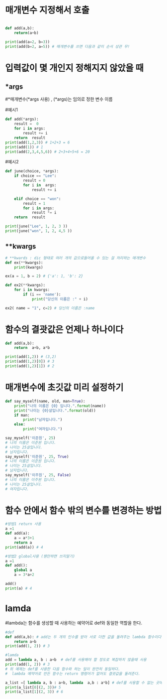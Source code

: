 # 매개변수 지정해서 호출
``` python

def add(a,b):
    return(a+b)

print(add(a=2, b=3))
print(add(b=2, a=5)) # 매개변수를 쓰면 다음과 같이 순서 상관 무!
```
# 입력값이 몇 개인지 정해지지 않았을 때

## *args
#*매개변수(*args 사용) , (*args)는 임의로 정한 변수 이름

#예시1
``` python
def add(*args):
    result =  0
    for i in args:
        result += i
    return  result
print(add(1,2,3)) # 1+2+3 = 6
print(add(1)) # 1
print(add(2,3,4,5,6)) # 2+3+4+5+6 = 20
```
#예시2
``` python
def june(choice, *args):
    if choice == "Lee":
        result = 0
        for i in  args:
            result += i

    elif choice == "won":
        result = 1
        for i in args:
            result *= i
    return  result

print(june("Lee", 1, 2, 3 ))
print(june("won", 1, 2, 4,5 ))
```
## **kwargs
``` python
# **kwards : dic 형태로 여러 개의 값으로들어올 수 있는 걸 처리하는 매개변수
def ex(**kwargs):
    print(kwargs)

ex(a = 1, b = 2) # {'a': 1, 'b': 2}

def ex2(**kwargs):
    for i in kwargs:
        if (i == 'name'):
            print("당신의 이름은 :" + i)

ex2( name = "1", c=2) # 당신의 이름은 :name

```
# 함수의 결괏값은 언제나 하나이다
``` python
def add(a,b):
    return  a+b, a*b

print(add(1,2)) # (3,2)
print(add(1,2)[0]) # 3
print(add(1,2)[1]) # 2
```

# 매개변수에 초깃값 미리 설정하기
``` python
def say_myself(name, old, man=True):
    print("나의 이름은 {0} 입니다.".format(name))
    print("나이는 {0}살입니다.".format(old))
    if man:
        print("남자입니다.")
    else:
        print("여자입니다.")

say_myself('이준원', 25)
# 나의 이름은 이준원 입니다.
# 나이는 25살입니다.
# 남자입니다.
say_myself('이준원', 25, True)
# 나의 이름은 이준원 입니다.
# 나이는 25살입니다.
# 남자입니다.
say_myself('이주원', 25, False)
# 나의 이름은 이주원 입니다.
# 나이는 25살입니다.
# 여자입니다.
```
# 함수 안에서 함수 밖의 변수를 변경하는 방법

``` python
#방법1 return 사용
a =1
def add(a):
    a = a*3+1
    return a
print(add(a)) # 4
```

``` python
#방법2 global사용 (웬만하면 쓰지말기)
a =1
def add():
    global a
    a = 3*a+2

add()
print(a) # 4
```

# lamda

#lambda는 함수를 생성할 때 사용하는 예약어로 def와 동일한 역할을 한다.

``` python
#def
def add(a,b): # add는 두 개의 인수를 받아 서로 더한 값을 돌려주는 lambda 함수이다.
    return a+b
print(add(1, 2)) # 3 

#lamda
add = lambda a, b : a+b  # def를 사용해야 할 정도로 복잡하지 않을때 사용
print(add(1, 2)) # 3
# 위 예제는 def를 사용한 다음 함수와 하는 일이 완전히 동일하다.
#  lambda 예약어로 만든 함수는 return 명령어가 없어도 결괏값을 돌려준다.

a_list =[ lambda a, b : a+b, lambda  a,b : a*b] # def를 사용할 수 없는 곳에 주로 쓰인다. ex) list 안에
print(a_list[0](2, 3))# 5
print(a_list[1](2, 3)) # 6

```


